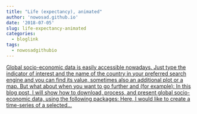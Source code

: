 ```yaml
---
title: "Life (expectancy), animated"
author: 'nowosad.github.io'
date: '2018-07-05'
slug: life-expectancy-animated
categories:
  - bloglink
tags:
  - nowosadgithubio
---
```


[Global socio-economic data is easily accessible nowadays. Just type the indicator of interest and the name of the country in your preferred search engine and you can find its value, sometimes also an additional plot or a map. But what about when you want to go further and (for example): In this blog post, I will show how to download, process, and present global socio-economic data, using the following packages: Here, I would like to create a time-series of a selected...<click to read more>](https://nowosad.github.io/post/life-expectancy-animated/)

